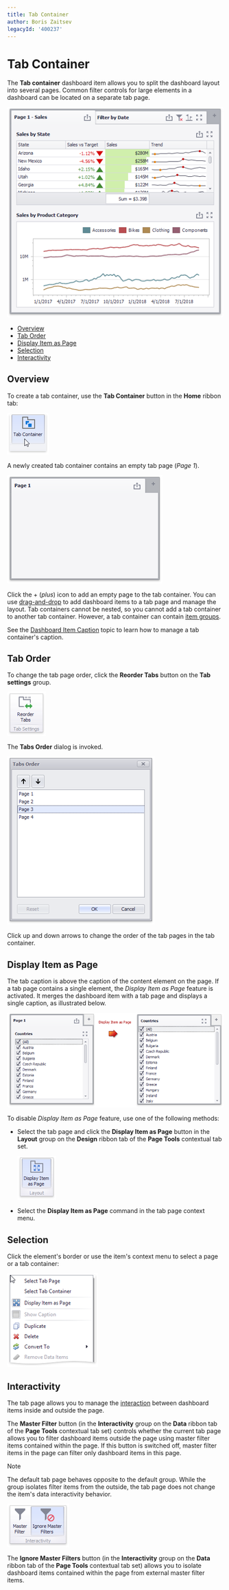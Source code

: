 ```yaml
---
title: Tab Container
author: Boris Zaitsev
legacyId: '400237'
---
```

# Tab Container

The **Tab container** dashboard item allows you to split the dashboard layout into several pages. Common filter controls for large elements in a dashboard can be located on a separate tab page.

![](../../../images/fundamentals_tabcontainer.png)

* [Overview](#overview)
* [Tab Order](#tab-order)
* [Display Item as Page](#display-item-as-page)
* [Selection](#selection)
* [Interactivity](#interactivity)

## Overview
To create a tab container, use the **Tab Container** button in the **Home** ribbon tab:

![](../../../images/ribbon-home-insert-tabcontainer.png)

A newly created tab container contains an empty tab page (_Page 1_).

![](../../../images/winforms-designer-tabcontainer-new.png)

Click the + (_plus_) icon to add an empty page to the tab container. You can use [drag-and-drop](../dashboard-layout/dashboard-items-layout.md) to add dashboard items to a tab page and manage the layout. Tab containers cannot be nested, so you cannot add a tab container to another tab container. However, a tab container can contain [item groups](dashboard-item-group.md). 

See the [Dashboard Item Caption](../dashboard-layout/dashboard-item-caption.md) topic to learn how to manage a tab container's caption. 

## Tab Order
To change the tab page order, click the **Reorder Tabs** button on the **Tab settings** group.

![](../../../images/ribbon-design-tabsettings-reordertabs.png)

The **Tabs Order** dialog is invoked. 

![](../../../images/tabcontainer-tabsorder-dialog.png)

Click up and down arrows to change the order of the tab pages in the tab container.

## Display Item as Page

The tab caption is above the caption of the content element on the page. If a tab page contains a single element, the _Display Item as Page_ feature is activated. It merges the dashboard item with a tab page and displays a single caption, as illustrated below.

![](../../../images/winforms-designer-tab-display-item-as-page.png)

To disable _Display Item as Page_ feature, use one of the following methods:
* Select the tab page and click the **Display Item as Page** button in the **Layout** group on the **Design** ribbon tab of the **Page Tools** contextual tab set.

	![](../../../images/ribbon-design-layout-displayitemaspage.png)
* Select the **Display Item as Page** command in the tab page context menu.


## Selection
Click the element's border or use the item's context menu to select a page or a tab container:

![](../../../images/select-tab-page-menu.png)


## Interactivity
The tab page allows you to manage the [interaction](../interactivity/master-filtering.md) between dashboard items inside and outside the page.

The **Master Filter** button (in the **Interactivity** group on the **Data** ribbon tab of the **Page Tools** contextual tab set) controls whether the current tab page allows you to filter dashboard items outside the page using master filter items contained within the page.  If this button is switched off, master filter items in the page can filter only dashboard items in this page.

> [!Note]
> The default tab page behaves opposite to the default group. While the group isolates filter items from the outside, the tab page does not change the item's data interactivity behavior.

![](../../../images/groupmasterfilterbutton_ribbon24853.png)

The **Ignore Master Filters** button (in the **Interactivity** group on the **Data** ribbon tab of the **Page Tools** contextual tab set) allows you to isolate dashboard items contained within the page from external master filter items.